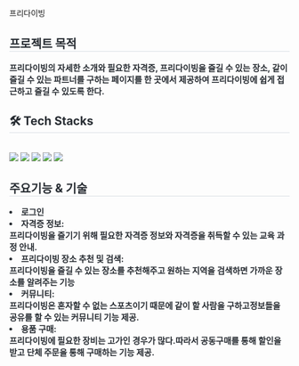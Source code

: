 프리다이빙
<div style="text-align: left;"> 
    <h2 style="border-bottom: 1px solid #d8dee4; color: #282d33;"> 프로젝트 목적 </h2>  
    <div style="font-weight: 700; font-size: 15px; text-align: left; color: #282d33;"> 프리다이빙의 자세한 소개와 필요한 자격증, 프리다이빙을 즐길 수 있는 장소, </li>같이 즐길 수 있는 파트너를 구하는 페이지를 한 곳에서 제공하여 프리다이빙에 쉽게 접근하고 즐길 수 있도록 한다. </div> 
    </div>
    <div style="text-align: left;">
    <h2 style="border-bottom: 1px solid #d8dee4; color: #282d33;"> 🛠️ Tech Stacks </h2> <br> 
    <div style="margin: ; text-align: left;" "text-align: left;"> <img src="https://img.shields.io/badge/Java-007396?style=for-the-badge&logo=Java&logoColor=white">
          <img src="https://img.shields.io/badge/Javascript-F7DF1E?style=for-the-badge&logo=Javascript&logoColor=white">
          <img src="https://img.shields.io/badge/jQuery-0769AD?style=for-the-badge&logo=jQuery&logoColor=white">
          <img src="https://img.shields.io/badge/HTML5-E34F26?style=for-the-badge&logo=HTML5&logoColor=white">
          <img src="https://img.shields.io/badge/CSS3-1572B6?style=for-the-badge&logo=CSS3&logoColor=white">
          <br/></div>
    </div>
    <div style="text-align: left;"> 
    <h2 style="border-bottom: 1px solid #d8dee4; color: #282d33;"> 주요기능 & 기술 </h2>  
    <div style="font-weight: 700; font-size: 15px; text-align: left; color: #282d33;"> <li>로그인</li></li><li>자격증 정보:</li>프리다이빙을 즐기기 위해 필요한 자격증 정보와 자격증을 취득할 수 있는 교육 과정 안내.</li></li><li>프리다이빙 장소 추천 및 검색:</li>프리다이빙을 즐길 수 있는 장소를 추천해주고 원하는 지역을 검색하면 가까운 장소를 알려주는 기능 </li></li><li>커뮤니티:</li>프리다이빙은 혼자할 수 없는 스포츠이기 때문에 같이 할 사람을 구하고</li>정보들을 공유를 할 수 있는 커뮤니티 기능 제공. </li></li><li>용품 구매:</li>프리다이빙에 필요한 장비는 고가인 경우가 많다.</li>따라서 공동구매를 통해 할인을 받고 단체 주문을 통해 구매하는 기능 제공.  </div> 
    </div>
    
    
